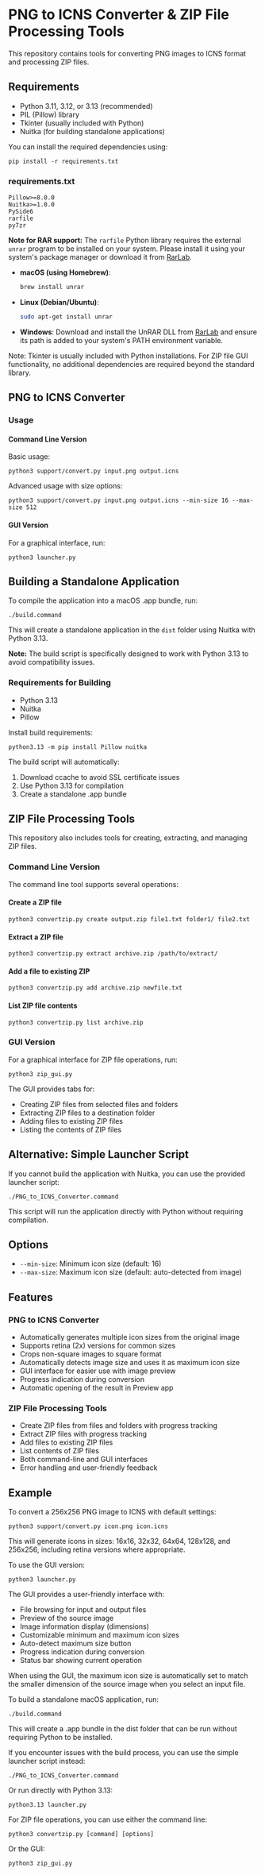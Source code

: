 # PNG to ICNS Converter & ZIP File Processing Tools

This repository contains tools for converting PNG images to ICNS format and processing ZIP files.

## Requirements

- Python 3.11, 3.12, or 3.13 (recommended)
- PIL (Pillow) library
- Tkinter (usually included with Python)
- Nuitka (for building standalone applications)

You can install the required dependencies using:
```
pip install -r requirements.txt
```

### requirements.txt
```
Pillow>=8.0.0
Nuitka>=1.0.0
PySide6
rarfile
py7zr
```

**Note for RAR support:** The `rarfile` Python library requires the external `unrar` program to be installed on your system. Please install it using your system's package manager or download it from [RarLab](https://www.rarlab.com/rar_add.htm).

- **macOS (using Homebrew)**:
  ```bash
  brew install unrar
  ```
- **Linux (Debian/Ubuntu)**:
  ```bash
  sudo apt-get install unrar
  ```
- **Windows**: Download and install the UnRAR DLL from [RarLab](https://www.rarlab.com/rar_add.htm) and ensure its path is added to your system's PATH environment variable.

Note: Tkinter is usually included with Python installations. For ZIP file GUI functionality, no additional dependencies are required beyond the standard library.

## PNG to ICNS Converter

### Usage

#### Command Line Version

Basic usage:
```
python3 support/convert.py input.png output.icns
```

Advanced usage with size options:
```
python3 support/convert.py input.png output.icns --min-size 16 --max-size 512
```

#### GUI Version

For a graphical interface, run:
```
python3 launcher.py
```

## Building a Standalone Application

To compile the application into a macOS .app bundle, run:
```
./build.command
```

This will create a standalone application in the `dist` folder using Nuitka with Python 3.13.

**Note:** The build script is specifically designed to work with Python 3.13 to avoid compatibility issues.

### Requirements for Building

- Python 3.13
- Nuitka
- Pillow

Install build requirements:
```
python3.13 -m pip install Pillow nuitka
```

The build script will automatically:
1. Download ccache to avoid SSL certificate issues
2. Use Python 3.13 for compilation
3. Create a standalone .app bundle

## ZIP File Processing Tools

This repository also includes tools for creating, extracting, and managing ZIP files.

### Command Line Version

The command line tool supports several operations:

#### Create a ZIP file
```
python3 convertzip.py create output.zip file1.txt folder1/ file2.txt
```

#### Extract a ZIP file
```
python3 convertzip.py extract archive.zip /path/to/extract/
```

#### Add a file to existing ZIP
```
python3 convertzip.py add archive.zip newfile.txt
```

#### List ZIP file contents
```
python3 convertzip.py list archive.zip
```

### GUI Version

For a graphical interface for ZIP file operations, run:
```
python3 zip_gui.py
```

The GUI provides tabs for:
- Creating ZIP files from selected files and folders
- Extracting ZIP files to a destination folder
- Adding files to existing ZIP files
- Listing the contents of ZIP files

## Alternative: Simple Launcher Script

If you cannot build the application with Nuitka, you can use the provided launcher script:
```
./PNG_to_ICNS_Converter.command
```

This script will run the application directly with Python without requiring compilation.

## Options

- `--min-size`: Minimum icon size (default: 16)
- `--max-size`: Maximum icon size (default: auto-detected from image)

## Features

### PNG to ICNS Converter
- Automatically generates multiple icon sizes from the original image
- Supports retina (2x) versions for common sizes
- Crops non-square images to square format
- Automatically detects image size and uses it as maximum icon size
- GUI interface for easier use with image preview
- Progress indication during conversion
- Automatic opening of the result in Preview app

### ZIP File Processing Tools
- Create ZIP files from files and folders with progress tracking
- Extract ZIP files with progress tracking
- Add files to existing ZIP files
- List contents of ZIP files
- Both command-line and GUI interfaces
- Error handling and user-friendly feedback

## Example

To convert a 256x256 PNG image to ICNS with default settings:
```
python3 support/convert.py icon.png icon.icns
```

This will generate icons in sizes: 16x16, 32x32, 64x64, 128x128, and 256x256, including retina versions where appropriate.

To use the GUI version:
```
python3 launcher.py
```

The GUI provides a user-friendly interface with:
- File browsing for input and output files
- Preview of the source image
- Image information display (dimensions)
- Customizable minimum and maximum icon sizes
- Auto-detect maximum size button
- Progress indication during conversion
- Status bar showing current operation

When using the GUI, the maximum icon size is automatically set to match the smaller dimension of the source image when you select an input file.

To build a standalone macOS application, run:
```
./build.command
```

This will create a .app bundle in the dist folder that can be run without requiring Python to be installed.

If you encounter issues with the build process, you can use the simple launcher script instead:
```
./PNG_to_ICNS_Converter.command
```

Or run directly with Python 3.13:
```
python3.13 launcher.py
```

For ZIP file operations, you can use either the command line:
```
python3 convertzip.py [command] [options]
```

Or the GUI:
```
python3 zip_gui.py
```